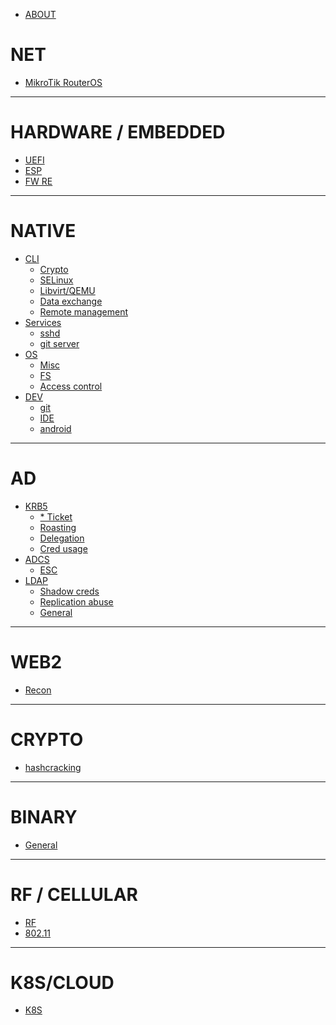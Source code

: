- [ABOUT](About.md)

# NET

- [MikroTik RouterOS](net/mt-ros.md)

---

# HARDWARE / EMBEDDED

- [UEFI](hw_es/uefi.md)
- [ESP](hw_es/esp.md)
- [FW RE](hw_es/fw_re.md)

---

# NATIVE

- [CLI]()
  - [Crypto](native/cli/crypto.md)
  - [SELinux](native/cli/selinux.md)
  - [Libvirt/QEMU](native/cli/qemu.md)
  - [Data exchange](native/cli/data_exchange.md)
  - [Remote management](native/cli/remote_mgmt.md)
- [Services]()
  - [sshd](native/services/sshd.md)
  - [git server](native/services/git-srv.md)
- [OS]()
  - [Misc](native/os/misc.md)
  - [FS](native/os/fs.md)
  - [Access control](native/os/ac.md)
- [DEV]()
  - [git](native/dev/git.md)
  - [IDE](native/dev/ide.md)
  - [android](native/dev/android.md)

---

# AD

- [KRB5]()
  - [* Ticket](ad/krb5/tickets.md)
  - [Roasting](ad/krb5/roasting.md)
  - [Delegation](ad/krb5/delegation.md)
  - [Cred usage](ad/krb5/pass_the.md)
- [ADCS]()
  - [ESC](ad/adcs/escs.md)
- [LDAP]()
  - [Shadow creds](ad/ldap/shadow_creds.md)
  - [Replication abuse](ad/ldap/repl_abuse.md)
  - [General](ad/ldap/general.md)

---

# WEB2

- [Recon](web2/utils.md)

---

# CRYPTO

- [hashcracking](crypto/hashcracking.md)

---

# BINARY

- [General](bin/general.md)

---

# RF / CELLULAR

- [RF](rf/rf.md)
- [802.11](rf/80211.md)

---

# K8S/CLOUD

- [K8S](cloud/k8s.md)

